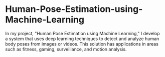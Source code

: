 # Human-Pose-Estimation-using-Machine-Learning
In my project, "Human Pose Estimation using Machine Learning," I develop a system that uses deep learning techniques to detect and analyze human body poses from images or videos. This solution has applications in areas such as fitness, gaming, surveillance, and motion analysis.
